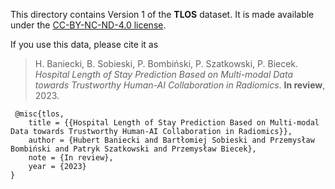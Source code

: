 This directory contains Version 1 of the **TLOS** dataset. It is made available under the [CC-BY-NC-ND-4.0 license](LICENSE).

 If you use this data, please cite it as 

 > H. Baniecki, B. Sobieski, P. Bombiński, P. Szatkowski, P. Biecek. *Hospital Length of Stay Prediction Based on Multi-modal Data towards Trustworthy Human-AI Collaboration in Radiomics*. **In review**, 2023.

```
 @misc{tlos,
    title = {{Hospital Length of Stay Prediction Based on Multi-modal Data towards Trustworthy Human-AI Collaboration in Radiomics}},
    author = {Hubert Baniecki and Bartłomiej Sobieski and Przemysław Bombiński and Patryk Szatkowski and Przemysław Biecek},
    note = {In review},
    year = {2023}
}
```